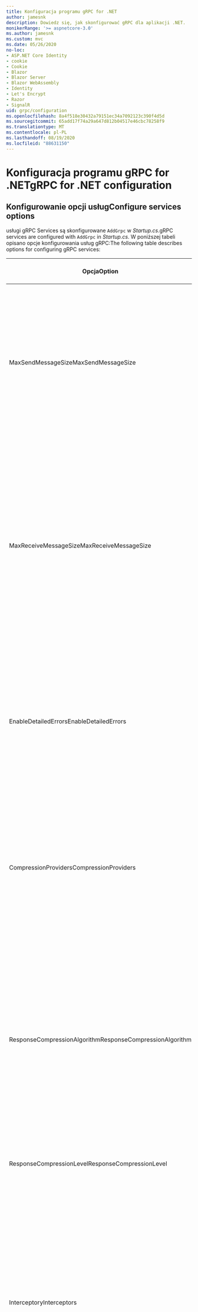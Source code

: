 ```yaml
---
title: Konfiguracja programu gRPC for .NET
author: jamesnk
description: Dowiedz się, jak skonfigurować gRPC dla aplikacji .NET.
monikerRange: '>= aspnetcore-3.0'
ms.author: jamesnk
ms.custom: mvc
ms.date: 05/26/2020
no-loc:
- ASP.NET Core Identity
- cookie
- Cookie
- Blazor
- Blazor Server
- Blazor WebAssembly
- Identity
- Let's Encrypt
- Razor
- SignalR
uid: grpc/configuration
ms.openlocfilehash: 8a4f518e30432a79151ec34a7092123c390f4d5d
ms.sourcegitcommit: 65add17f74a29a647d812b04517e46cbc78258f9
ms.translationtype: MT
ms.contentlocale: pl-PL
ms.lasthandoff: 08/19/2020
ms.locfileid: "88631150"
---
```

# <a name="grpc-for-net-configuration"></a><span data-ttu-id="3724b-103">Konfiguracja programu gRPC for .NET</span><span class="sxs-lookup"><span data-stu-id="3724b-103">gRPC for .NET configuration</span></span>

## <a name="configure-services-options"></a><span data-ttu-id="3724b-104">Konfigurowanie opcji usług</span><span class="sxs-lookup"><span data-stu-id="3724b-104">Configure services options</span></span>

<span data-ttu-id="3724b-105">usługi gRPC Services są skonfigurowane `AddGrpc` w *Startup.cs*.</span><span class="sxs-lookup"><span data-stu-id="3724b-105">gRPC services are configured with `AddGrpc` in *Startup.cs*.</span></span> <span data-ttu-id="3724b-106">W poniższej tabeli opisano opcje konfigurowania usług gRPC:</span><span class="sxs-lookup"><span data-stu-id="3724b-106">The following table describes options for configuring gRPC services:</span></span>

| <span data-ttu-id="3724b-107">Opcja</span><span class="sxs-lookup"><span data-stu-id="3724b-107">Option</span></span> | <span data-ttu-id="3724b-108">Wartość domyślna</span><span class="sxs-lookup"><span data-stu-id="3724b-108">Default Value</span></span> | <span data-ttu-id="3724b-109">Opis</span><span class="sxs-lookup"><span data-stu-id="3724b-109">Description</span></span> |
| ------ | ------------- | ----------- |
| <span data-ttu-id="3724b-110">MaxSendMessageSize</span><span class="sxs-lookup"><span data-stu-id="3724b-110">MaxSendMessageSize</span></span> | `null` | <span data-ttu-id="3724b-111">Maksymalny rozmiar wiadomości w bajtach, które mogą być wysyłane z serwera.</span><span class="sxs-lookup"><span data-stu-id="3724b-111">The maximum message size in bytes that can be sent from the server.</span></span> <span data-ttu-id="3724b-112">Próba wysłania komunikatu, który przekracza skonfigurowany maksymalny rozmiar komunikatu, spowoduje wyjątek.</span><span class="sxs-lookup"><span data-stu-id="3724b-112">Attempting to send a message that exceeds the configured maximum message size results in an exception.</span></span> <span data-ttu-id="3724b-113">Po ustawieniu na wartość `null` rozmiar komunikatu jest nieograniczony.</span><span class="sxs-lookup"><span data-stu-id="3724b-113">When set to `null`, the message size is unlimited.</span></span> |
| <span data-ttu-id="3724b-114">MaxReceiveMessageSize</span><span class="sxs-lookup"><span data-stu-id="3724b-114">MaxReceiveMessageSize</span></span> | <span data-ttu-id="3724b-115">4 MB</span><span class="sxs-lookup"><span data-stu-id="3724b-115">4 MB</span></span> | <span data-ttu-id="3724b-116">Maksymalny rozmiar komunikatu w bajtach, który może zostać odebrany przez serwer.</span><span class="sxs-lookup"><span data-stu-id="3724b-116">The maximum message size in bytes that can be received by the server.</span></span> <span data-ttu-id="3724b-117">Jeśli serwer odbiera komunikat, który przekracza ten limit, zgłasza wyjątek.</span><span class="sxs-lookup"><span data-stu-id="3724b-117">If the server receives a message that exceeds this limit, it throws an exception.</span></span> <span data-ttu-id="3724b-118">Zwiększenie tej wartości umożliwia serwerowi otrzymywanie większych komunikatów, ale może mieć negatywny wpływ na użycie pamięci.</span><span class="sxs-lookup"><span data-stu-id="3724b-118">Increasing this value allows the server to receive larger messages, but can negatively impact memory consumption.</span></span> <span data-ttu-id="3724b-119">Po ustawieniu na wartość `null` rozmiar komunikatu jest nieograniczony.</span><span class="sxs-lookup"><span data-stu-id="3724b-119">When set to `null`, the message size is unlimited.</span></span> |
| <span data-ttu-id="3724b-120">EnableDetailedErrors</span><span class="sxs-lookup"><span data-stu-id="3724b-120">EnableDetailedErrors</span></span> | `false` | <span data-ttu-id="3724b-121">Jeśli `true` szczegółowe komunikaty o wyjątkach są zwracane do klientów, gdy wyjątek jest zgłaszany w metodzie usługi.</span><span class="sxs-lookup"><span data-stu-id="3724b-121">If `true`, detailed exception messages are returned to clients when an exception is thrown in a service method.</span></span> <span data-ttu-id="3724b-122">Wartość domyślna to `false`.</span><span class="sxs-lookup"><span data-stu-id="3724b-122">The default is `false`.</span></span> <span data-ttu-id="3724b-123">Ustawienie `EnableDetailedErrors` , aby `true` można było wyciekować poufne informacje.</span><span class="sxs-lookup"><span data-stu-id="3724b-123">Setting `EnableDetailedErrors` to `true` can leak sensitive information.</span></span> |
| <span data-ttu-id="3724b-124">CompressionProviders</span><span class="sxs-lookup"><span data-stu-id="3724b-124">CompressionProviders</span></span> | <span data-ttu-id="3724b-125">gzip</span><span class="sxs-lookup"><span data-stu-id="3724b-125">gzip</span></span> | <span data-ttu-id="3724b-126">Kolekcja dostawców kompresji służąca do kompresowania i dekompresowania komunikatów.</span><span class="sxs-lookup"><span data-stu-id="3724b-126">A collection of compression providers used to compress and decompress messages.</span></span> <span data-ttu-id="3724b-127">Niestandardowych dostawców kompresji można utworzyć i dodać do kolekcji.</span><span class="sxs-lookup"><span data-stu-id="3724b-127">Custom compression providers can be created and added to the collection.</span></span> <span data-ttu-id="3724b-128">Domyślnie skonfigurowane dostawcy obsługują kompresję w formacie **gzip** .</span><span class="sxs-lookup"><span data-stu-id="3724b-128">The default configured providers support **gzip** compression.</span></span> |
| <span data-ttu-id="3724b-129"><span style="word-break:normal;word-wrap:normal">ResponseCompressionAlgorithm</span></span><span class="sxs-lookup"><span data-stu-id="3724b-129"><span style="word-break:normal;word-wrap:normal">ResponseCompressionAlgorithm</span></span></span> | `null` | <span data-ttu-id="3724b-130">Algorytm kompresji używany do kompresowania komunikatów wysyłanych z serwera.</span><span class="sxs-lookup"><span data-stu-id="3724b-130">The compression algorithm used to compress messages sent from the server.</span></span> <span data-ttu-id="3724b-131">Algorytm musi być zgodny z dostawcą kompresji w `CompressionProviders` .</span><span class="sxs-lookup"><span data-stu-id="3724b-131">The algorithm must match a compression provider in `CompressionProviders`.</span></span> <span data-ttu-id="3724b-132">Aby algorytm był kompresowany odpowiedzi, klient musi wskazać, że obsługuje algorytm, wysyłając go w nagłówku **GRPC-Accept-Encoding** .</span><span class="sxs-lookup"><span data-stu-id="3724b-132">For the algorithm to compress a response, the client must indicate it supports the algorithm by sending it in the **grpc-accept-encoding** header.</span></span> |
| <span data-ttu-id="3724b-133">ResponseCompressionLevel</span><span class="sxs-lookup"><span data-stu-id="3724b-133">ResponseCompressionLevel</span></span> | `null` | <span data-ttu-id="3724b-134">Poziom kompresji używany do kompresowania komunikatów wysyłanych z serwera.</span><span class="sxs-lookup"><span data-stu-id="3724b-134">The compress level used to compress messages sent from the server.</span></span> |
| <span data-ttu-id="3724b-135">Interceptory</span><span class="sxs-lookup"><span data-stu-id="3724b-135">Interceptors</span></span> | <span data-ttu-id="3724b-136">Brak</span><span class="sxs-lookup"><span data-stu-id="3724b-136">None</span></span> | <span data-ttu-id="3724b-137">Kolekcja przechwyceń, które są uruchamiane z każdym wywołaniem gRPC.</span><span class="sxs-lookup"><span data-stu-id="3724b-137">A collection of interceptors that are run with each gRPC call.</span></span> <span data-ttu-id="3724b-138">Interceptory są uruchamiane w kolejności, w jakiej zostały zarejestrowane.</span><span class="sxs-lookup"><span data-stu-id="3724b-138">Interceptors are run in the order they are registered.</span></span> <span data-ttu-id="3724b-139">Skonfigurowane globalnie Interceptory są uruchamiane przed przechwyceniami skonfigurowanymi dla jednej usługi.</span><span class="sxs-lookup"><span data-stu-id="3724b-139">Globally configured interceptors are run before interceptors configured for a single service.</span></span> <span data-ttu-id="3724b-140">Aby uzyskać więcej informacji na temat interceptorów gRPC, zobacz [GRPC Interceptory i oprogramowanie pośredniczące](xref:grpc/migration#grpc-interceptors-vs-middleware).</span><span class="sxs-lookup"><span data-stu-id="3724b-140">For more information about gRPC interceptors, see [gRPC Interceptors vs. Middleware](xref:grpc/migration#grpc-interceptors-vs-middleware).</span></span> |
| <span data-ttu-id="3724b-141">IgnoreUnknownServices</span><span class="sxs-lookup"><span data-stu-id="3724b-141">IgnoreUnknownServices</span></span> | `false` | <span data-ttu-id="3724b-142">Jeśli `true` program wywołuje nieznane usługi i metody nie zwróci stanu **niezaimplementowanego** , a żądanie przejdzie do następnego zarejestrowanego oprogramowania pośredniczącego w ASP.NET Core.</span><span class="sxs-lookup"><span data-stu-id="3724b-142">If `true`, calls to unknown services and methods don't return an **UNIMPLEMENTED** status, and the request passes to the next registered middleware in ASP.NET Core.</span></span> |

<span data-ttu-id="3724b-143">Opcje można skonfigurować dla wszystkich usług, dostarczając opcje delegata `AddGrpc` wywołania w `Startup.ConfigureServices` :</span><span class="sxs-lookup"><span data-stu-id="3724b-143">Options can be configured for all services by providing an options delegate to the `AddGrpc` call in `Startup.ConfigureServices`:</span></span>

[!code-csharp[](~/grpc/configuration/sample/GrcpService/Startup.cs?name=snippet)]

<span data-ttu-id="3724b-144">Opcje pojedynczej usługi przesłaniają opcje globalne podane w `AddGrpc` i można je skonfigurować przy użyciu `AddServiceOptions<TService>` :</span><span class="sxs-lookup"><span data-stu-id="3724b-144">Options for a single service override the global options provided in `AddGrpc` and can be configured using `AddServiceOptions<TService>`:</span></span>

[!code-csharp[](~/grpc/configuration/sample/GrcpService/Startup2.cs?name=snippet)]

## <a name="configure-client-options"></a><span data-ttu-id="3724b-145">Konfigurowanie opcji klienta</span><span class="sxs-lookup"><span data-stu-id="3724b-145">Configure client options</span></span>

<span data-ttu-id="3724b-146">Konfiguracja klienta gRPC jest ustawiona na `GrpcChannelOptions` .</span><span class="sxs-lookup"><span data-stu-id="3724b-146">gRPC client configuration is set on `GrpcChannelOptions`.</span></span> <span data-ttu-id="3724b-147">W poniższej tabeli opisano opcje konfigurowania kanałów gRPC:</span><span class="sxs-lookup"><span data-stu-id="3724b-147">The following table describes options for configuring gRPC channels:</span></span>

| <span data-ttu-id="3724b-148">Opcja</span><span class="sxs-lookup"><span data-stu-id="3724b-148">Option</span></span> | <span data-ttu-id="3724b-149">Wartość domyślna</span><span class="sxs-lookup"><span data-stu-id="3724b-149">Default Value</span></span> | <span data-ttu-id="3724b-150">Opis</span><span class="sxs-lookup"><span data-stu-id="3724b-150">Description</span></span> |
| ------ | ------------- | ----------- |
| <span data-ttu-id="3724b-151">HttpHandler</span><span class="sxs-lookup"><span data-stu-id="3724b-151">HttpHandler</span></span> | <span data-ttu-id="3724b-152">Nowe wystąpienie</span><span class="sxs-lookup"><span data-stu-id="3724b-152">New instance</span></span> | <span data-ttu-id="3724b-153">`HttpMessageHandler`Używane do wykonywania wywołań gRPC.</span><span class="sxs-lookup"><span data-stu-id="3724b-153">The `HttpMessageHandler` used to make gRPC calls.</span></span> <span data-ttu-id="3724b-154">Klienta można ustawić, aby skonfigurować niestandardowe `HttpClientHandler` lub dodać dodatkowe programy obsługi do potoku HTTP dla wywołań gRPC.</span><span class="sxs-lookup"><span data-stu-id="3724b-154">A client can be set to configure a custom `HttpClientHandler` or add additional handlers to the HTTP pipeline for gRPC calls.</span></span> <span data-ttu-id="3724b-155">Jeśli nie `HttpMessageHandler` zostanie określona, `HttpClientHandler` zostanie utworzone nowe wystąpienie dla kanału z automatycznym usuwaniem.</span><span class="sxs-lookup"><span data-stu-id="3724b-155">If no `HttpMessageHandler` is specified, a new `HttpClientHandler` instance is created for the channel with automatic disposal.</span></span> |
| <span data-ttu-id="3724b-156">HttpClient</span><span class="sxs-lookup"><span data-stu-id="3724b-156">HttpClient</span></span> | `null` | <span data-ttu-id="3724b-157">`HttpClient`Używane do wykonywania wywołań gRPC.</span><span class="sxs-lookup"><span data-stu-id="3724b-157">The `HttpClient` used to make gRPC calls.</span></span> <span data-ttu-id="3724b-158">To ustawienie jest alternatywą dla `HttpHandler` .</span><span class="sxs-lookup"><span data-stu-id="3724b-158">This setting is an alternative to `HttpHandler`.</span></span> |
| <span data-ttu-id="3724b-159">DisposeHttpClient</span><span class="sxs-lookup"><span data-stu-id="3724b-159">DisposeHttpClient</span></span> | `false` | <span data-ttu-id="3724b-160">Jeśli jest ustawiona na, `true` a `HttpMessageHandler` lub `HttpClient` jest określona, lub `HttpHandler` `HttpClient` odpowiednio, jest usuwana, gdy `GrpcChannel` zostanie usunięty.</span><span class="sxs-lookup"><span data-stu-id="3724b-160">If set to `true` and an `HttpMessageHandler` or `HttpClient` is specified, then either the `HttpHandler` or `HttpClient`, respectively, is disposed when the `GrpcChannel` is disposed.</span></span> |
| <span data-ttu-id="3724b-161">LoggerFactory</span><span class="sxs-lookup"><span data-stu-id="3724b-161">LoggerFactory</span></span> | `null` | <span data-ttu-id="3724b-162">`LoggerFactory`Używany przez klienta do rejestrowania informacji o wywołaniach gRPC.</span><span class="sxs-lookup"><span data-stu-id="3724b-162">The `LoggerFactory` used by the client to log information about gRPC calls.</span></span> <span data-ttu-id="3724b-163">`LoggerFactory`Wystąpienie może zostać rozpoznane z iniekcji zależności lub utworzone za pomocą `LoggerFactory.Create` .</span><span class="sxs-lookup"><span data-stu-id="3724b-163">A `LoggerFactory` instance can be resolved from dependency injection or created using `LoggerFactory.Create`.</span></span> <span data-ttu-id="3724b-164">Przykłady konfigurowania rejestrowania znajdują się w temacie <xref:grpc/diagnostics#grpc-client-logging> .</span><span class="sxs-lookup"><span data-stu-id="3724b-164">For examples of configuring logging, see <xref:grpc/diagnostics#grpc-client-logging>.</span></span> |
| <span data-ttu-id="3724b-165">MaxSendMessageSize</span><span class="sxs-lookup"><span data-stu-id="3724b-165">MaxSendMessageSize</span></span> | `null` | <span data-ttu-id="3724b-166">Maksymalny rozmiar wiadomości w bajtach, które mogą być wysyłane z klienta.</span><span class="sxs-lookup"><span data-stu-id="3724b-166">The maximum message size in bytes that can be sent from the client.</span></span> <span data-ttu-id="3724b-167">Próba wysłania komunikatu, który przekracza skonfigurowany maksymalny rozmiar komunikatu, spowoduje wyjątek.</span><span class="sxs-lookup"><span data-stu-id="3724b-167">Attempting to send a message that exceeds the configured maximum message size results in an exception.</span></span> <span data-ttu-id="3724b-168">Po ustawieniu na wartość `null` rozmiar komunikatu jest nieograniczony.</span><span class="sxs-lookup"><span data-stu-id="3724b-168">When set to `null`, the message size is unlimited.</span></span> |
| <span data-ttu-id="3724b-169"><span style="word-break:normal;word-wrap:normal">MaxReceiveMessageSize</span></span><span class="sxs-lookup"><span data-stu-id="3724b-169"><span style="word-break:normal;word-wrap:normal">MaxReceiveMessageSize</span></span></span> | <span data-ttu-id="3724b-170">4 MB</span><span class="sxs-lookup"><span data-stu-id="3724b-170">4 MB</span></span> | <span data-ttu-id="3724b-171">Maksymalny rozmiar komunikatu w bajtach, który może zostać odebrany przez klienta.</span><span class="sxs-lookup"><span data-stu-id="3724b-171">The maximum message size in bytes that can be received by the client.</span></span> <span data-ttu-id="3724b-172">Jeśli klient odbiera komunikat, który przekracza ten limit, zgłasza wyjątek.</span><span class="sxs-lookup"><span data-stu-id="3724b-172">If the client receives a message that exceeds this limit, it throws an exception.</span></span> <span data-ttu-id="3724b-173">Zwiększenie tej wartości umożliwia klientowi otrzymywanie większych komunikatów, ale może mieć negatywny wpływ na użycie pamięci.</span><span class="sxs-lookup"><span data-stu-id="3724b-173">Increasing this value allows the client to receive larger messages, but can negatively impact memory consumption.</span></span> <span data-ttu-id="3724b-174">Po ustawieniu na wartość `null` rozmiar komunikatu jest nieograniczony.</span><span class="sxs-lookup"><span data-stu-id="3724b-174">When set to `null`, the message size is unlimited.</span></span> |
| <span data-ttu-id="3724b-175">Poświadczenia</span><span class="sxs-lookup"><span data-stu-id="3724b-175">Credentials</span></span> | `null` | <span data-ttu-id="3724b-176">`ChannelCredentials`Wystąpienie.</span><span class="sxs-lookup"><span data-stu-id="3724b-176">A `ChannelCredentials` instance.</span></span> <span data-ttu-id="3724b-177">Poświadczenia służą do dodawania metadanych uwierzytelniania do wywołań gRPC.</span><span class="sxs-lookup"><span data-stu-id="3724b-177">Credentials are used to add authentication metadata to gRPC calls.</span></span> |
| <span data-ttu-id="3724b-178">CompressionProviders</span><span class="sxs-lookup"><span data-stu-id="3724b-178">CompressionProviders</span></span> | <span data-ttu-id="3724b-179">gzip</span><span class="sxs-lookup"><span data-stu-id="3724b-179">gzip</span></span> | <span data-ttu-id="3724b-180">Kolekcja dostawców kompresji służąca do kompresowania i dekompresowania komunikatów.</span><span class="sxs-lookup"><span data-stu-id="3724b-180">A collection of compression providers used to compress and decompress messages.</span></span> <span data-ttu-id="3724b-181">Niestandardowych dostawców kompresji można utworzyć i dodać do kolekcji.</span><span class="sxs-lookup"><span data-stu-id="3724b-181">Custom compression providers can be created and added to the collection.</span></span> <span data-ttu-id="3724b-182">Domyślnie skonfigurowane dostawcy obsługują kompresję w formacie **gzip** .</span><span class="sxs-lookup"><span data-stu-id="3724b-182">The default configured providers support **gzip** compression.</span></span> |

<span data-ttu-id="3724b-183">Następujący kod:</span><span class="sxs-lookup"><span data-stu-id="3724b-183">The following code:</span></span>

* <span data-ttu-id="3724b-184">Ustawia maksymalny rozmiar wiadomości wysyłania i odbierania w kanale.</span><span class="sxs-lookup"><span data-stu-id="3724b-184">Sets the maximum send and receive message size on the channel.</span></span>
* <span data-ttu-id="3724b-185">Tworzy klienta.</span><span class="sxs-lookup"><span data-stu-id="3724b-185">Creates a client.</span></span>

[!code-csharp[](~/grpc/configuration/sample/Program.cs?name=snippet&highlight=3-8)]

[!INCLUDE[](~/includes/gRPCazure.md)]

## <a name="additional-resources"></a><span data-ttu-id="3724b-186">Dodatkowe zasoby</span><span class="sxs-lookup"><span data-stu-id="3724b-186">Additional resources</span></span>

* <xref:grpc/aspnetcore>
* <xref:grpc/client>
* <xref:grpc/diagnostics>
* <xref:tutorials/grpc/grpc-start>
